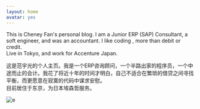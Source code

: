 ```yaml
---
layout: home
avatar: yes
---
```


This is Cheney Fan's personal blog. I am a Junior ERP (SAP) Consultant, a soft engineer, and was an accountant. I like coding , more than debit or credit.<br/>
Live in Tokyo, and work for Accenture Japan.

这是范宇光的个人主页。我是一个ERP咨询顾问，一个半路出家的程序员，一个中途而止的会计。我花了将近十年的时间才明白，自己不适合在繁琐的借贷之间寻找平衡，而更愿意在寂寞的代码中谋求安慰。
<br>
目前居住于东京，为日本埃森哲服务。

![e](http://7d9qq1.com1.z0.glb.clouddn.com/1418437465_892355.png)